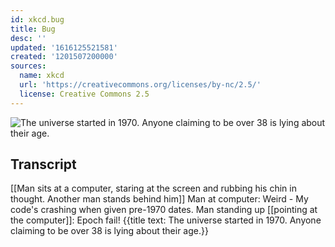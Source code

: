 ```yaml
---
id: xkcd.bug
title: Bug
desc: ''
updated: '1616125521581'
created: '1201507200000'
sources:
  name: xkcd
  url: 'https://creativecommons.org/licenses/by-nc/2.5/'
  license: Creative Commons 2.5
---
```

![The universe started in 1970.  Anyone claiming to be over 38 is lying about their age.](https://imgs.xkcd.com/comics/bug.png)

## Transcript
[[Man sits at a computer, staring at the screen and rubbing his chin in thought.  Another man stands behind him]]
Man at computer: Weird - My code's crashing when given pre-1970 dates.
Man standing up [[pointing at the computer]]: Epoch fail!
{{title text: The universe started in 1970.  Anyone claiming to be over 38 is lying about their age.}}
